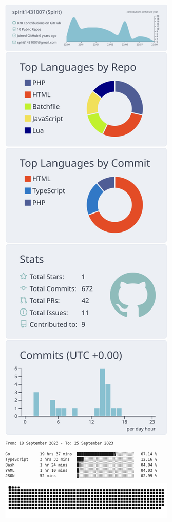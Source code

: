 [![](https://raw.githubusercontent.com/spirit1431007/spirit1431007/master/profile-summary-card-output/nord_bright/0-profile-details.svg)](https://git.io/spiritx)
[![](https://raw.githubusercontent.com/spirit1431007/spirit1431007/master/profile-summary-card-output/nord_bright/1-repos-per-language.svg)](https://git.io/spiritx) [![](https://raw.githubusercontent.com/spirit1431007/spirit1431007/master/profile-summary-card-output/nord_bright/2-most-commit-language.svg)](https://git.io/spiritx)
[![](https://raw.githubusercontent.com/spirit1431007/spirit1431007/master/profile-summary-card-output/nord_bright/3-stats.svg)](https://git.io/spiritx) [![](https://raw.githubusercontent.com/spirit1431007/spirit1431007/master/profile-summary-card-output/nord_bright/4-productive-time.svg)](https://git.io/spiritx)

<!--START_SECTION:waka-->

```txt
From: 18 September 2023 - To: 25 September 2023

Go             19 hrs 37 mins  ████████████████▓░░░░░░░░   67.14 %
TypeScript     3 hrs 33 mins   ███░░░░░░░░░░░░░░░░░░░░░░   12.16 %
Bash           1 hr 24 mins    █▒░░░░░░░░░░░░░░░░░░░░░░░   04.84 %
YAML           1 hr 10 mins    █░░░░░░░░░░░░░░░░░░░░░░░░   04.03 %
JSON           52 mins         ▓░░░░░░░░░░░░░░░░░░░░░░░░   02.99 %
```

<!--END_SECTION:waka-->

![contribution](https://github.com/spirit1431007/spirit1431007/blob/output/github-contribution-grid-snake.svg)
